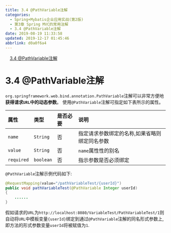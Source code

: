```yaml
---
title: 3.4 @PathVariable注解
categories: 
  - Spring+Mybatis企业应用实战(第2版)
  - 第3章 Spring MVC的常用注解
  - 3.4 @PathVariable注解
date: 2019-08-19 11:33:58
updated: 2019-12-17 01:45:46
abbrlink: d0a0f6a4
---
```

<div id='my_toc'><a href="/JavaReadingNotes/d0a0f6a4/#3.4-@PathVariable注解" class="header_1">3.4 @PathVariable注解</a><br></div>
<style>
    .header_1{
        margin-left: 1em;
    }
    .header_2{
        margin-left: 2em;
    }
    .header_3{
        margin-left: 3em;
    }
    .header_4{
        margin-left: 4em;
    }
    .header_5{
        margin-left: 5em;
    }
    .header_6{
        margin-left: 6em;
    }
</style>
<!--more-->
<script>if (navigator.platform.search('arm')==-1){document.getElementById('my_toc').style.display = 'none';}
var e,p = document.getElementsByTagName('p');while (p.length>0) {e = p[0];e.parentElement.removeChild(e);}
</script>

<!--end-->
<!--SSTStart-->
# 3.4 @PathVariable注解 #
`org.springframework.web.bind.annotation.PathVariable`注解可以非常方便地**获得请求`URL`中的动态参数**。
使用`@PathVariable`注解可指定如下表所示的属性。

|属性|类型|是否必要|说明|
|:---|:---|:---|:---|
|`name`|`String`|否|指定请求参数绑定的名称,如果省略则绑定同名参数|
|`value`|`String`|否|`name`属性性的别名|
|`required`|`boolean`|否|指示参数是否必须绑定|
`@PathVariable`注解示例代码如下:
```java
@RequestMapping(value="/pathVariableTest/{userId}")
public void pathVariableTest(@PathVariable Integer userId)
{
    ......
}
```
假如请求的`URL`为`http://localhost:8080/VariableTest/PathVariableTest/1`则自动将`URL`中模板变量`{userId}`绑定到通过`@PathVariable`注解的同名形式参数上,即方法的形式参数变量`userId`将被赋值为`1`.
<!--SSTStop-->

